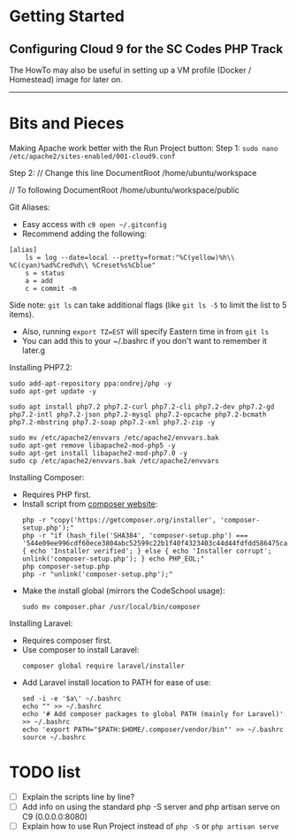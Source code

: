 # Getting Started
## Configuring Cloud 9 for the SC Codes PHP Track

The HowTo may also be useful in setting up a VM profile (Docker / Homestead) image for later on.

-----
# Bits and Pieces
Making Apache work better with the Run Project button:
Step 1:
`sudo nano /etc/apache2/sites-enabled/001-cloud9.conf`

Step 2:
// Change this line
DocumentRoot /home/ubuntu/workspace

// To following
DocumentRoot /home/ubuntu/workspace/public

Git Aliases:
* Easy access with `c9 open ~/.gitconfig`
* Recommend adding the following:
```
[alias]
    ls = log --date=local --pretty=format:"%C(yellow)%h\\ %C(cyan)%ad%Cred%d\\ %Creset%s%Cblue"
    s = status
    a = add
    c = commit -m
```
Side note: `git ls` can take additional flags (like `git ls -5` to limit the list to 5 items).
* Also, running `export TZ=EST` will specify Eastern time in from `git ls`
* You can add this to your ~/.bashrc if you don't want to remember it later.g

Installing PHP7.2:
```
sudo add-apt-repository ppa:ondrej/php -y
sudo apt-get update -y

sudo apt install php7.2 php7.2-curl php7.2-cli php7.2-dev php7.2-gd php7.2-intl php7.2-json php7.2-mysql php7.2-opcache php7.2-bcmath php7.2-mbstring php7.2-soap php7.2-xml php7.2-zip -y

sudo mv /etc/apache2/envvars /etc/apache2/envvars.bak
sudo apt-get remove libapache2-mod-php5 -y
sudo apt-get install libapache2-mod-php7.0 -y
sudo cp /etc/apache2/envvars.bak /etc/apache2/envvars
```

Installing Composer:
* Requires PHP first.
* Install script from [composer website](https://getcomposer.org/download/):
    ```
    php -r "copy('https://getcomposer.org/installer', 'composer-setup.php');"
    php -r "if (hash_file('SHA384', 'composer-setup.php') === '544e09ee996cdf60ece3804abc52599c22b1f40f4323403c44d44fdfdd586475ca9813a858088ffbc1f233e9b180f061') { echo 'Installer verified'; } else { echo 'Installer corrupt'; unlink('composer-setup.php'); } echo PHP_EOL;"
    php composer-setup.php
    php -r "unlink('composer-setup.php');"  
    ```
* Make the install global (mirrors the CodeSchool usage): 
    ```
    sudo mv composer.phar /usr/local/bin/composer
    ```

Installing Laravel:
* Requires composer first.
* Use composer to install Laravel: 
    ```
    composer global require laravel/installer
    ```
* Add Laravel install location to PATH for ease of use:
    ```
    sed -i -e '$a\' ~/.bashrc
    echo "" >> ~/.bashrc
    echo '# Add composer packages to global PATH (mainly for Laravel)' >> ~/.bashrc
    echo 'export PATH="$PATH:$HOME/.composer/vendor/bin"' >> ~/.bashrc
    source ~/.bashrc
    ```

# TODO list
- [ ] Explain the scripts line by line?
- [ ] Add info on using the standard php -S server and php artisan serve on C9 (0.0.0.0:8080)
- [ ] Explain how to use Run Project instead of `php -S` or `php artisan serve`